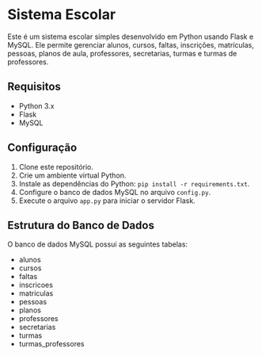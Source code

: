 # Sistema Escolar

Este é um sistema escolar simples desenvolvido em Python usando Flask e MySQL. Ele permite gerenciar alunos, cursos, faltas, inscrições, matrículas, pessoas, planos de aula, professores, secretarias, turmas e turmas de professores.

## Requisitos

- Python 3.x
- Flask
- MySQL

## Configuração

1. Clone este repositório.
2. Crie um ambiente virtual Python.
3. Instale as dependências do Python: `pip install -r requirements.txt`.
4. Configure o banco de dados MySQL no arquivo `config.py`.
5. Execute o arquivo `app.py` para iniciar o servidor Flask.

## Estrutura do Banco de Dados

O banco de dados MySQL possui as seguintes tabelas:

- alunos
- cursos
- faltas
- inscricoes
- matriculas
- pessoas
- planos
- professores
- secretarias
- turmas
- turmas_professores
